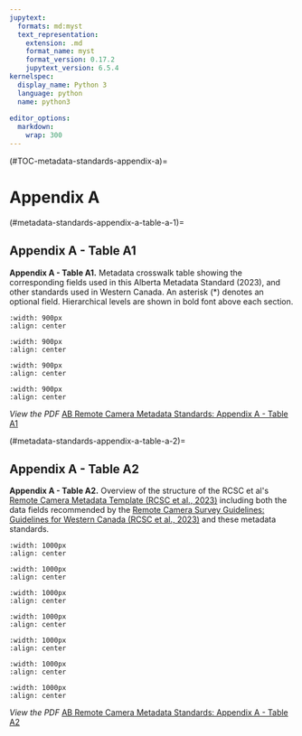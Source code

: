 ```yaml
---
jupytext:
  formats: md:myst
  text_representation:
    extension: .md
    format_name: myst
    format_version: 0.17.2
    jupytext_version: 6.5.4
kernelspec:
  display_name: Python 3
  language: python
  name: python3
  
editor_options: 
  markdown: 
    wrap: 300
---
```

(#TOC-metadata-standards-appendix-a)=

# Appendix A

(#metadata-standards-appendix-a-table-a-1)=

## Appendix A - Table A1

**Appendix A - Table A1.** Metadata crosswalk table showing the corresponding fields used in this Alberta Metadata Standard (2023), and other standards used in Western Canada. An asterisk (\*) denotes an optional field. Hierarchical levels are shown in bold font above each section.  

```{figure} ./files-2_metadata-standards/tables/AB-metadata-Appendix-A-Table-1A.png
:width: 900px
:align: center
```
```{figure} ./files-2_metadata-standards/tables/AB-metadata-Appendix-A-Table-1B.png
:width: 900px
:align: center
```
```{figure} ./files-2_metadata-standards/tables/AB-metadata-Appendix-A-Table-1C.png
:width: 900px
:align: center
```  
```{figure} ./files-2_metadata-standards/tables/AB-metadata-Appendix-A-Table-1D.png
:width: 900px
:align: center
``` 

*View the PDF*
[AB Remote Camera Metadata Standards: Appendix A - Table A1](./files-2_metadata-standards/tables/Appendix-A-Table-A1.pdf)


(#metadata-standards-appendix-a-table-a-2)=

## Appendix A - Table A2

**Appendix A - Table A2.** Overview of the structure of the RCSC et al's [Remote Camera Metadata Template (RCSC et al., 2023)](#metadata-template) including both the data fields recommended by the [Remote Camera Survey Guidelines: Guidelines for Western Canada (RCSC et al., 2023)](#remote-cam-survey-guidelines) and these metadata standards.


```{figure} ./files-2_metadata-standards/tables/AB-metadata-Appendix-A-Table-2A.png
:width: 1000px
:align: center
```
```{figure} ./files-2_metadata-standards/tables/AB-metadata-Appendix-A-Table-2B.png
:width: 1000px
:align: center
```
```{figure} ./files-2_metadata-standards/tables/AB-metadata-Appendix-A-Table-2C.png
:width: 1000px
:align: center
```
```{figure} ./files-2_metadata-standards/tables/AB-metadata-Appendix-A-Table-2D.png
:width: 1000px
:align: center
```
```{figure} ./files-2_metadata-standards/tables/AB-metadata-Appendix-A-Table-2E.png
:width: 1000px
:align: center
```
```{figure} ./files-2_metadata-standards/tables/AB-metadata-Appendix-A-Table-2F.png
:width: 1000px
:align: center
```
```{figure} ./files-2_metadata-standards/tables/AB-metadata-Appendix-A-Table-2G.png
:width: 1000px
:align: center
```  

*View the PDF*
[AB Remote Camera Metadata Standards: Appendix A - Table A2](./files-2_metadata-standards/tables/Appendix-A-Table-A2.pdf)
